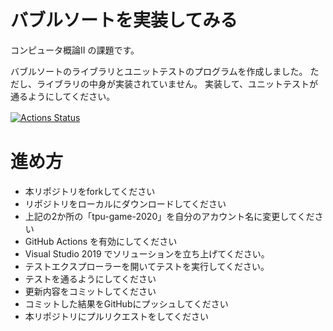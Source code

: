 # バブルソートを実装してみる
コンピュータ概論II の課題です。

バブルソートのライブラリとユニットテストのプログラムを作成しました。
ただし、ライブラリの中身が実装されていません。
実装して、ユニットテストが通るようにしてください。


[![Actions Status](https://github.com/imagire/comp2_10_bubble_sort/workflows/MSTest/badge.svg)](https://github.com/imagire/comp2_10_bubble_sort/actions)　


# 進め方
* 本リポジトリをforkしてください
* リポジトリをローカルにダウンロードしてください
* 上記の2か所の「tpu-game-2020」を自分のアカウント名に変更してください
* GitHub Actions を有効にしてください
* Visual Studio 2019 でソリューションを立ち上げてください。
* テストエクスプローラーを開いてテストを実行してください。
* テストを通るようにしてください
* 更新内容をコミットしてください
* コミットした結果をGitHubにプッシュしてください
* 本リポジトリにプルリクエストをしてください
